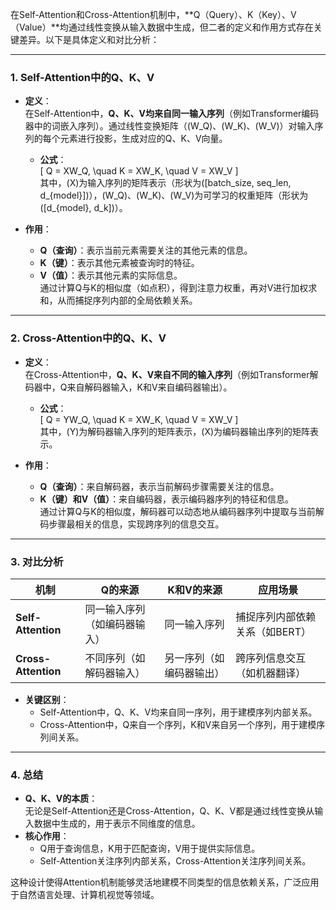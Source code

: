 在Self-Attention和Cross-Attention机制中，**Q（Query）、K（Key）、V（Value）**均通过线性变换从输入数据中生成，但二者的定义和作用方式存在关键差异。以下是具体定义和对比分析：

---

### **1. Self-Attention中的Q、K、V**
- **定义**：  
  在Self-Attention中，**Q、K、V均来自同一输入序列**（例如Transformer编码器中的词嵌入序列）。通过线性变换矩阵（\(W_Q\)、\(W_K\)、\(W_V\)）对输入序列的每个元素进行投影，生成对应的Q、K、V向量。  
  - **公式**：  
    \[
    Q = XW_Q, \quad K = XW_K, \quad V = XW_V
    \]  
    其中，\(X\)为输入序列的矩阵表示（形状为\([batch\_size, seq\_len, d_{model}]\)），\(W_Q\)、\(W_K\)、\(W_V\)为可学习的权重矩阵（形状为\([d_{model}, d_k]\)）。

- **作用**：  
  - **Q（查询）**：表示当前元素需要关注的其他元素的信息。  
  - **K（键）**：表示其他元素被查询时的特征。  
  - **V（值）**：表示其他元素的实际信息。  
  通过计算Q与K的相似度（如点积），得到注意力权重，再对V进行加权求和，从而捕捉序列内部的全局依赖关系。

---

### **2. Cross-Attention中的Q、K、V**
- **定义**：  
  在Cross-Attention中，**Q、K、V来自不同的输入序列**（例如Transformer解码器中，Q来自解码器输入，K和V来自编码器输出）。  
  - **公式**：  
    \[
    Q = YW_Q, \quad K = XW_K, \quad V = XW_V
    \]  
    其中，\(Y\)为解码器输入序列的矩阵表示，\(X\)为编码器输出序列的矩阵表示。

- **作用**：  
  - **Q（查询）**：来自解码器，表示当前解码步骤需要关注的信息。  
  - **K（键）**和**V（值）**：来自编码器，表示编码器序列的特征和信息。  
  通过计算Q与K的相似度，解码器可以动态地从编码器序列中提取与当前解码步骤最相关的信息，实现跨序列的信息交互。

---

### **3. 对比分析**
| **机制**       | **Q的来源**       | **K和V的来源**     | **应用场景**               |
|----------------|-------------------|--------------------|---------------------------|
| **Self-Attention** | 同一输入序列（如编码器输入） | 同一输入序列         | 捕捉序列内部依赖关系（如BERT） |
| **Cross-Attention** | 不同序列（如解码器输入） | 另一序列（如编码器输出） | 跨序列信息交互（如机器翻译） |

- **关键区别**：  
  - Self-Attention中，Q、K、V均来自同一序列，用于建模序列内部关系。  
  - Cross-Attention中，Q来自一个序列，K和V来自另一个序列，用于建模序列间关系。

---

### **4. 总结**
- **Q、K、V的本质**：  
  无论是Self-Attention还是Cross-Attention，Q、K、V都是通过线性变换从输入数据中生成的，用于表示不同维度的信息。  
- **核心作用**：  
  - Q用于查询信息，K用于匹配查询，V用于提供实际信息。  
  - Self-Attention关注序列内部关系，Cross-Attention关注序列间关系。

这种设计使得Attention机制能够灵活地建模不同类型的信息依赖关系，广泛应用于自然语言处理、计算机视觉等领域。
